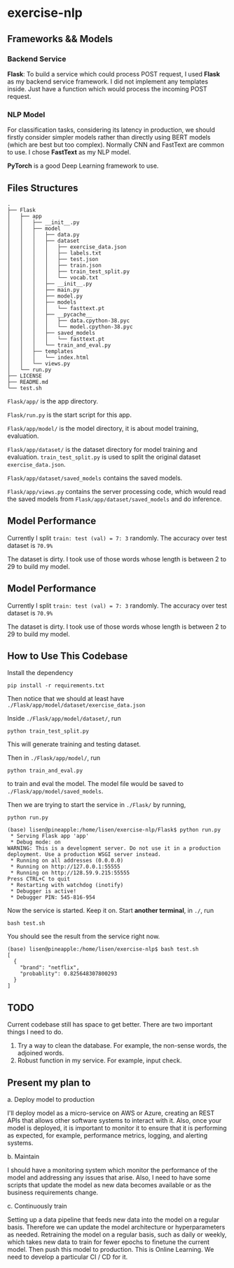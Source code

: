 # exercise-nlp

## Frameworks && Models

### Backend Service

**Flask**: To build a service which could process POST request, I used **Flask** as my backend service framework. I did not implement any templates inside. Just have a function which would process the incoming POST request.

### NLP Model

For classification tasks, considering its latency in production, we should firstly consider simpler models rather than directly using BERT models (which are best but too complex). Normally CNN and FastText are common to use. I chose **FastText** as my NLP model.

**PyTorch** is a good Deep Learning framework to use.

## Files Structures

```
.
├── Flask
│   ├── app
│   │   ├── __init__.py
│   │   ├── model
│   │   │   ├── data.py
│   │   │   ├── dataset
│   │   │   │   ├── exercise_data.json
│   │   │   │   ├── labels.txt
│   │   │   │   ├── test.json
│   │   │   │   ├── train.json
│   │   │   │   ├── train_test_split.py
│   │   │   │   └── vocab.txt
│   │   │   ├── __init__.py
│   │   │   ├── main.py
│   │   │   ├── model.py
│   │   │   ├── models
│   │   │   │   └── fasttext.pt
│   │   │   ├── __pycache__
│   │   │   │   ├── data.cpython-38.pyc
│   │   │   │   └── model.cpython-38.pyc
│   │   │   ├── saved_models
│   │   │   │   └── fasttext.pt
│   │   │   └── train_and_eval.py
│   │   ├── templates
│   │   │   └── index.html
│   │   └── views.py
│   └── run.py
├── LICENSE
├── README.md
└── test.sh
```

`Flask/app/` is the app directory.

`Flask/run.py` is the start script for this app.

`Flask/app/model/` is the model directory, it is about model training, evaluation. 

`Flask/app/dataset/` is the dataset directory for model training and evaluation. `train_test_split.py` is used to split the original dataset `exercise_data.json`. 

`Flask/app/dataset/saved_models` contains the saved models.

`Flask/app/views.py` contains the server processing code, which would read the saved models from `Flask/app/dataset/saved_models` and do inference. 

## Model Performance 

Currently I split `train: test (val) = 7: 3` randomly. The accuracy over test dataset is `70.9%`

The dataset is dirty. I took use of those words whose length is between 2 to 29 to build my model.

## Model Performance 

Currently I split `train: test (val) = 7: 3` randomly. The accuracy over test dataset is `70.9%`

The dataset is dirty. I took use of those words whose length is between 2 to 29 to build my model.

## How to Use This Codebase 

Install the dependency 

```
pip install -r requirements.txt
```

Then notice that we should at least have `./Flask/app/model/dataset/exercise_data.json`

Inside `./Flask/app/model/dataset/`, run 

```
python train_test_split.py
```

This will generate training and testing dataset.

Then in `./Flask/app/model/`, run

```
python train_and_eval.py
```

to train and eval the model. The model file would be saved to `./Flask/app/model/saved_models`.

Then we are trying to start the service in `./Flask/` by running,

```
python run.py
```
```
(base) lisen@pineapple:/home/lisen/exercise-nlp/Flask$ python run.py 
 * Serving Flask app 'app'
 * Debug mode: on
WARNING: This is a development server. Do not use it in a production deployment. Use a production WSGI server instead.
 * Running on all addresses (0.0.0.0)
 * Running on http://127.0.0.1:55555
 * Running on http://128.59.9.215:55555
Press CTRL+C to quit
 * Restarting with watchdog (inotify)
 * Debugger is active!
 * Debugger PIN: 545-816-954
```

Now the service is started. Keep it on. Start **another terminal**, in `./`, run

```
bash test.sh
```

You should see the result from the service right now.

```
(base) lisen@pineapple:/home/lisen/exercise-nlp$ bash test.sh 
[
  {
    "brand": "netflix",
    "probablity": 0.825648307800293
  }
]
```



## TODO 

Current codebase still has space to get better. There are two important things I need to do. 

1. Try a way to clean the database. For example, the non-sense words, the adjoined words. 
2. Robust function in my service. For example, input check. 



## Present my plan to

a. Deploy model to production

I'll deploy model as a micro-service on AWS or Azure, creating an REST APIs that allows other software systems to interact with it. Also, once your model is deployed, it is important to monitor it to ensure that it is performing as expected, for example, performance metrics, logging, and alerting systems.

b. Maintain

I should have a monitoring system which monitor the performance of the model and addressing any issues that arise. Also, I need to have some scripts that update the model as new data becomes available or as the business requirements change.

c. Continuously train

Setting up a data pipeline that feeds new data into the model on a regular basis. Therefore we can update the model architecture or hyperparameters as needed. Retraining the model on a regular basis, such as daily or weekly, which takes new data to train for fewer epochs to finetune the current model. Then push this model to production. This is Online Learning. We need to develop a particular CI / CD for it. 


